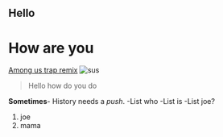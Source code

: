 ## Hello
# How are you
[Among us trap remix](https://www.youtube.com/watch?v=9WX97X4MN6s)
![sus](https://www.amongusavatarcreator.com/assets/img/main/icon.png)
> Hello how do you do

**Sometimes**- History needs a *push*.
-List who
-List is
-List joe?
1. joe
2. mama
